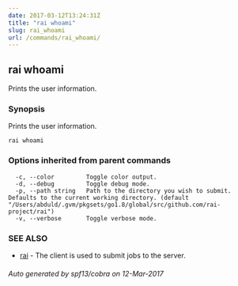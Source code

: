 ```yaml
---
date: 2017-03-12T13:24:31Z
title: "rai whoami"
slug: rai_whoami
url: /commands/rai_whoami/
---
```

## rai whoami

Prints the user information.

### Synopsis


Prints the user information.

```
rai whoami
```

### Options inherited from parent commands

```
  -c, --color         Toggle color output.
  -d, --debug         Toggle debug mode.
  -p, --path string   Path to the directory you wish to submit. Defaults to the current working directory. (default "/Users/abduld/.gvm/pkgsets/go1.8/global/src/github.com/rai-project/rai")
  -v, --verbose       Toggle verbose mode.
```

### SEE ALSO
* [rai](/commands/rai/)	 - The client is used to submit jobs to the server.

###### Auto generated by spf13/cobra on 12-Mar-2017
